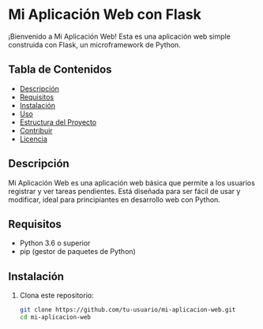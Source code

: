 # Mi Aplicación Web con Flask

¡Bienvenido a Mi Aplicación Web! Esta es una aplicación web simple construida con Flask, un microframework de Python.

## Tabla de Contenidos

- [Descripción](#descripción)
- [Requisitos](#requisitos)
- [Instalación](#instalación)
- [Uso](#uso)
- [Estructura del Proyecto](#estructura-del-proyecto)
- [Contribuir](#contribuir)
- [Licencia](#licencia)

## Descripción

Mi Aplicación Web es una aplicación web básica que permite a los usuarios registrar y ver tareas pendientes. Está diseñada para ser fácil de usar y modificar, ideal para principiantes en desarrollo web con Python.

## Requisitos

- Python 3.6 o superior
- pip (gestor de paquetes de Python)

## Instalación

1. Clona este repositorio:
   ```sh
   git clone https://github.com/tu-usuario/mi-aplicacion-web.git
   cd mi-aplicacion-web

